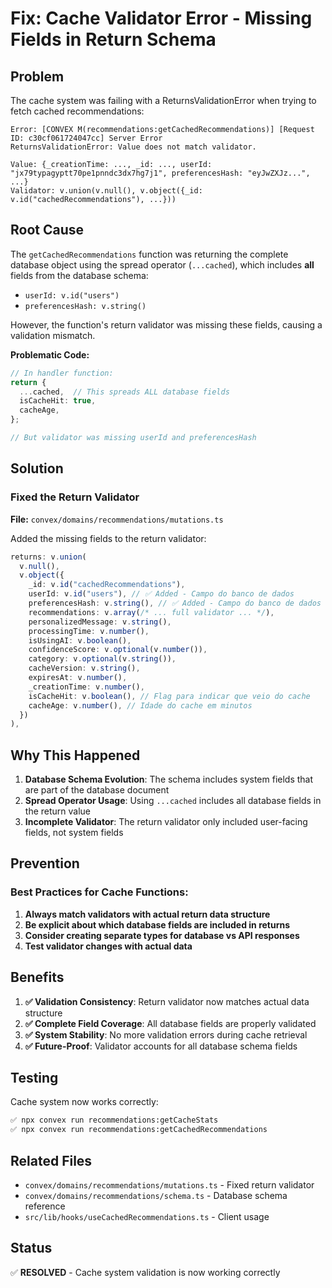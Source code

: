 # Fix: Cache Validator Error - Missing Fields in Return Schema

## Problem
The cache system was failing with a ReturnsValidationError when trying to fetch cached recommendations:

```
Error: [CONVEX M(recommendations:getCachedRecommendations)] [Request ID: c30cf061724047cc] Server Error
ReturnsValidationError: Value does not match validator.

Value: {_creationTime: ..., _id: ..., userId: "jx79typagyptt70pe1pnndc3dx7hg7j1", preferencesHash: "eyJwZXJz...", ...}
Validator: v.union(v.null(), v.object({_id: v.id("cachedRecommendations"), ...}))
```

## Root Cause
The `getCachedRecommendations` function was returning the complete database object using the spread operator (`...cached`), which includes **all** fields from the database schema:

- `userId: v.id("users")`
- `preferencesHash: v.string()`

However, the function's return validator was missing these fields, causing a validation mismatch.

**Problematic Code:**
```typescript
// In handler function:
return {
  ...cached,  // This spreads ALL database fields
  isCacheHit: true,
  cacheAge,
};

// But validator was missing userId and preferencesHash
```

## Solution

### Fixed the Return Validator
**File:** `convex/domains/recommendations/mutations.ts`

Added the missing fields to the return validator:

```typescript
returns: v.union(
  v.null(),
  v.object({
    _id: v.id("cachedRecommendations"),
    userId: v.id("users"), // ✅ Added - Campo do banco de dados
    preferencesHash: v.string(), // ✅ Added - Campo do banco de dados
    recommendations: v.array(/* ... full validator ... */),
    personalizedMessage: v.string(),
    processingTime: v.number(),
    isUsingAI: v.boolean(),
    confidenceScore: v.optional(v.number()),
    category: v.optional(v.string()),
    cacheVersion: v.string(),
    expiresAt: v.number(),
    _creationTime: v.number(),
    isCacheHit: v.boolean(), // Flag para indicar que veio do cache
    cacheAge: v.number(), // Idade do cache em minutos
  })
),
```

## Why This Happened

1. **Database Schema Evolution**: The schema includes system fields that are part of the database document
2. **Spread Operator Usage**: Using `...cached` includes all database fields in the return value
3. **Incomplete Validator**: The return validator only included user-facing fields, not system fields

## Prevention

### Best Practices for Cache Functions:
1. **Always match validators with actual return data structure**
2. **Be explicit about which database fields are included in returns**
3. **Consider creating separate types for database vs API responses**
4. **Test validator changes with actual data**

## Benefits

1. **✅ Validation Consistency**: Return validator now matches actual data structure
2. **✅ Complete Field Coverage**: All database fields are properly validated
3. **✅ System Stability**: No more validation errors during cache retrieval
4. **✅ Future-Proof**: Validator accounts for all database schema fields

## Testing

Cache system now works correctly:
```bash
✅ npx convex run recommendations:getCacheStats
✅ npx convex run recommendations:getCachedRecommendations
```

## Related Files
- `convex/domains/recommendations/mutations.ts` - Fixed return validator
- `convex/domains/recommendations/schema.ts` - Database schema reference
- `src/lib/hooks/useCachedRecommendations.ts` - Client usage

## Status
✅ **RESOLVED** - Cache system validation is now working correctly 
